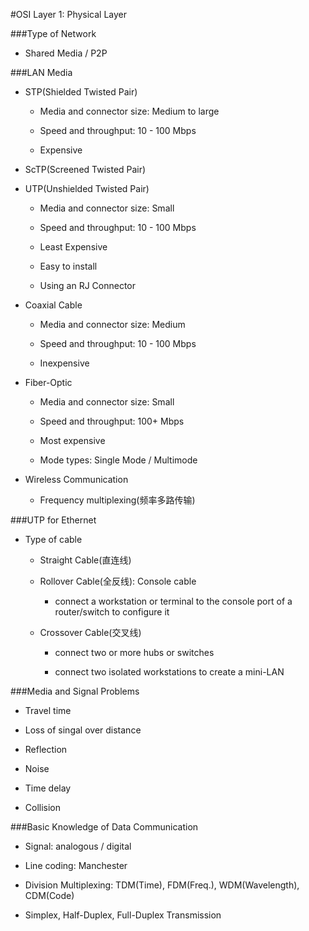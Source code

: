 #OSI Layer 1: Physical Layer

###Type of Network

+ Shared Media / P2P

###LAN Media

+ STP(Shielded Twisted Pair)

	- Media and connector size: Medium to large
	
	- Speed and throughput: 10 - 100 Mbps
	
	- Expensive
	
+ ScTP(Screened Twisted Pair)

+ UTP(Unshielded Twisted Pair)

	- Media and connector size: Small
	
	- Speed and throughput: 10 - 100 Mbps
	
	- Least Expensive
	
	- Easy to install
	
	- Using an RJ Connector
	
+ Coaxial Cable
	
	- Media and connector size: Medium
	
	- Speed and throughput: 10 - 100 Mbps
	
	- Inexpensive
	
+ Fiber-Optic
	
	- Media and connector size: Small
	
	- Speed and throughput: 100+ Mbps
	
	- Most expensive
	
	- Mode types: Single Mode / Multimode
	
+ Wireless Communication

	- Frequency multiplexing(频率多路传输)
	
###UTP for Ethernet

+ Type of cable
	
	- Straight Cable(直连线)

	- Rollover Cable(全反线): Console cable
	
		+ connect a workstation or terminal to the console port of a router/switch to configure it

	- Crossover Cable(交叉线)
	
		+ connect two or more hubs or switches 
		
		+ connect two isolated workstations to create a mini-LAN
		
###Media and Signal Problems

+ Travel time

+ Loss of singal over distance

+ Reflection

+ Noise

+ Time delay

+ Collision

###Basic Knowledge of Data Communication

+ Signal: analogous / digital

+ Line coding: Manchester

+ Division Multiplexing: TDM(Time), FDM(Freq.), WDM(Wavelength), CDM(Code)

+ Simplex, Half-Duplex, Full-Duplex Transmission
